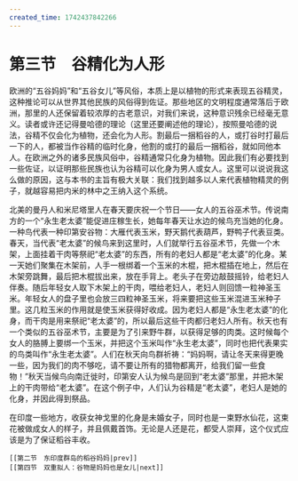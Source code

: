 ```yaml
---
created_time: 1742437842266
---
```

# 第三节　谷精化为人形

欧洲的“五谷妈妈”和“五谷女儿”等风俗，本质上是以植物的形式来表现五谷精灵，这种推论可以从世界其他民族的风俗得到佐证。那些地区的文明程度通常落后于欧洲，那里的人还保留着较浓厚的古老意识，对我们来说，这种意识残余已经毫无意义。读者或许还记得曼哈德的理论（这里还要阐述他的理论），按照曼哈德的说法，谷精不仅会化为植物，还会化为人形。割最后一捆稻谷的人，或打谷时打最后一下的人，都被当作谷精的临时化身，他割的或打的最后一捆稻谷，就如同他本人。在欧洲之外的诸多民族风俗中，谷精通常只化身为植物。因此我们有必要找到一些佐证，以证明那些民族也认为谷精可以化身为男人或女人。这里可以说说我这么做的原因，这与本书的主旨有极大关联：我们找到越多以人来代表植物精灵的例子，就越容易把内米的林中之王纳入这个系统。

北美的曼丹人和米尼塔里人在春天要庆祝一个节日——女人的五谷巫术节。传说南方的一个“永生老太婆”能促进庄稼生长，她每年春天让水边的候鸟充当她的化身。一种鸟代表一种印第安谷物：大雁代表玉米，野天鹅代表葫芦，野鸭子代表豆类。春天，当代表“老太婆”的候鸟来到这里时，人们就举行五谷巫术节，先做一个木架，上面挂着干肉等祭祀“老太婆”的东西，所有的老妇人都是“老太婆”的化身。某一天她们聚集在木架前，人手一根绑着一个玉米的木棍，把木棍插在地上，然后在木架旁跳舞，最后把木棍拔出来，放在手背上。老头子在旁边敲鼓摇铃，给老妇人伴奏。随后年轻女人取下木架上的干肉，喂给老妇人，老妇人则回馈一粒神圣玉米。年轻女人的盘子里也会放三四粒神圣玉米，将来要把这些玉米混进玉米种子里。这几粒玉米的作用就是使玉米获得好收成。因为老妇人都是“永生老太婆”的化身，而干肉是用来祭祀“老太婆”的，所以最后这些干肉都归老妇人所有。秋天也有一个类似的五谷巫术节，主要是为了引来野牛群，以获得足够的肉类。这时候每个女人的胳膊上要绑一个玉米，并把这个玉米叫作“永生老太婆”，同时也把代表果实的鸟类叫作“永生老太婆”。人们在秋天向鸟群祈祷：“妈妈啊，请让冬天来得更晚一些，因为我们的肉不够吃，请不要让所有的猎物都离开，给我们留一些食物！”秋天当候鸟向南迁徙时，印第安人认为候鸟是回到“老太婆”那里，并把木架上的干肉带给“老太婆”。在这个例子中，人们认为谷精是“老太婆”，老妇人是她的化身，并因此得到祭品。

在印度一些地方，收获女神戈里的化身是未婚女子，同时也是一束野水仙花，这束花被做成女人的样子，并且佩戴首饰。无论是人还是花，都受人崇拜，这个仪式应该是为了保证稻谷丰收。

```booknav
[[第二节　东印度群岛的稻谷妈妈|prev]]
[[第四节　双重拟人：谷物是妈妈也是女儿|next]]
```